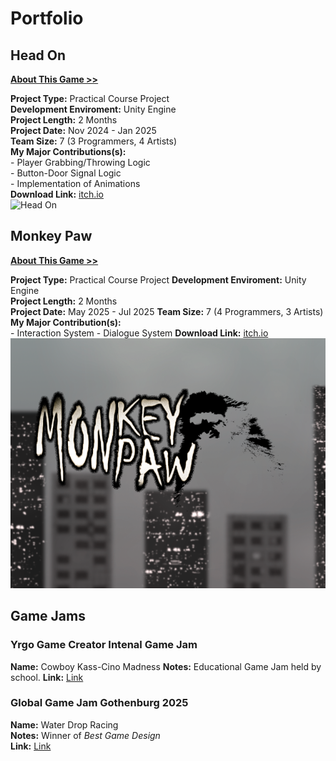 # Portfolio




## Head On
[**About This Game >>**](https://salmaster1.github.io/Portfolio/Projects/HeadOn)

**Project Type:** Practical Course Project  
**Development Enviroment:** Unity Engine  
**Project Length:** 2 Months  
**Project Date:** Nov 2024 - Jan 2025  
**Team Size:** 7 (3 Programmers, 4 Artists)  
**My Major Contributions(s):**  
	- Player Grabbing/Throwing Logic  
	- Button-Door Signal Logic  
	- Implementation of Animations  
**Download Link:** [itch.io](https://yrgo-game-creator.itch.io/head-on)  
![Head On](/assets/HeadOnTitle.png)

## Monkey Paw
[**About This Game >>**](https://salmaster1.github.io/Portfolio/Projects/MonkeyPaw)

**Project Type:** Practical Course Project
**Development Enviroment:** Unity Engine  
**Project Length:** 2 Months  
**Project Date:** May 2025 - Jul 2025
**Team Size:** 7 (4 Programmers, 3 Artists)  
**My Major Contribution(s):**  
	- Interaction System
	- Dialogue System
**Download Link:** [itch.io](https://yrgo-game-creator.itch.io/monkey-paw)
![Monkey Paw](/assets/MonkeyPaw.png)

## Game Jams

### Yrgo Game Creator Intenal Game Jam
**Name:** Cowboy Kass-Cino Madness
**Notes:** Educational Game Jam held by school.
**Link:** [Link](https://salmaster.itch.io/cowboy-kass-cino-madness)

### Global Game Jam Gothenburg 2025
**Name:** Water Drop Racing  
**Notes:** Winner of *Best Game Design*  
**Link:** [Link](https://globalgamejam.org/games/2025/title-5)
